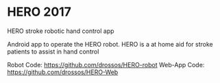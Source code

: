 # HERO 2017
HERO stroke robotic hand control app

Android app to operate the HERO robot. HERO is a at home aid for stroke patients to assist in hand control

Robot Code: https://github.com/drossos/HERO-robot
Web-App Code: https://github.com/drossos/HERO-Web
